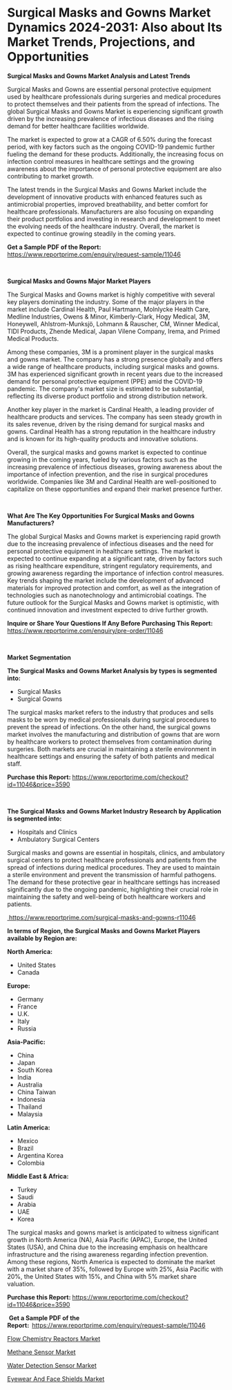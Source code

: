 <p><h1>Surgical Masks and Gowns Market Dynamics 2024-2031: Also about Its Market Trends, Projections, and Opportunities</h1></p><p><strong>Surgical Masks and Gowns Market Analysis and Latest Trends</strong></p>
<p><p>Surgical Masks and Gowns are essential personal protective equipment used by healthcare professionals during surgeries and medical procedures to protect themselves and their patients from the spread of infections. The global Surgical Masks and Gowns Market is experiencing significant growth driven by the increasing prevalence of infectious diseases and the rising demand for better healthcare facilities worldwide.</p><p>The market is expected to grow at a CAGR of 6.50% during the forecast period, with key factors such as the ongoing COVID-19 pandemic further fueling the demand for these products. Additionally, the increasing focus on infection control measures in healthcare settings and the growing awareness about the importance of personal protective equipment are also contributing to market growth.</p><p>The latest trends in the Surgical Masks and Gowns Market include the development of innovative products with enhanced features such as antimicrobial properties, improved breathability, and better comfort for healthcare professionals. Manufacturers are also focusing on expanding their product portfolios and investing in research and development to meet the evolving needs of the healthcare industry. Overall, the market is expected to continue growing steadily in the coming years.</p></p>
<p><strong>Get a Sample PDF of the Report:&nbsp;</strong> <a href="https://www.reportprime.com/enquiry/request-sample/11046">https://www.reportprime.com/enquiry/request-sample/11046</a></p>
<p>&nbsp;</p>
<p><strong>Surgical Masks and Gowns Major Market Players</strong></p>
<p><p>The Surgical Masks and Gowns market is highly competitive with several key players dominating the industry. Some of the major players in the market include Cardinal Health, Paul Hartmann, Molnlycke Health Care, Medline Industries, Owens & Minor, Kimberly-Clark, Hogy Medical, 3M, Honeywell, Ahlstrom-Munksjö, Lohmann & Rauscher, CM, Winner Medical, TIDI Products, Zhende Medical, Japan Vilene Company, Irema, and Primed Medical Products.</p><p>Among these companies, 3M is a prominent player in the surgical masks and gowns market. The company has a strong presence globally and offers a wide range of healthcare products, including surgical masks and gowns. 3M has experienced significant growth in recent years due to the increased demand for personal protective equipment (PPE) amid the COVID-19 pandemic. The company's market size is estimated to be substantial, reflecting its diverse product portfolio and strong distribution network.</p><p>Another key player in the market is Cardinal Health, a leading provider of healthcare products and services. The company has seen steady growth in its sales revenue, driven by the rising demand for surgical masks and gowns. Cardinal Health has a strong reputation in the healthcare industry and is known for its high-quality products and innovative solutions.</p><p>Overall, the surgical masks and gowns market is expected to continue growing in the coming years, fueled by various factors such as the increasing prevalence of infectious diseases, growing awareness about the importance of infection prevention, and the rise in surgical procedures worldwide. Companies like 3M and Cardinal Health are well-positioned to capitalize on these opportunities and expand their market presence further.</p></p>
<p>&nbsp;</p>
<p><strong>What Are The Key Opportunities For Surgical Masks and Gowns Manufacturers?</strong></p>
<p><p>The global Surgical Masks and Gowns market is experiencing rapid growth due to the increasing prevalence of infectious diseases and the need for personal protective equipment in healthcare settings. The market is expected to continue expanding at a significant rate, driven by factors such as rising healthcare expenditure, stringent regulatory requirements, and growing awareness regarding the importance of infection control measures. Key trends shaping the market include the development of advanced materials for improved protection and comfort, as well as the integration of technologies such as nanotechnology and antimicrobial coatings. The future outlook for the Surgical Masks and Gowns market is optimistic, with continued innovation and investment expected to drive further growth.</p></p>
<p><strong>Inquire or Share Your Questions If Any Before Purchasing This Report:</strong> <a href="https://www.reportprime.com/enquiry/pre-order/11046">https://www.reportprime.com/enquiry/pre-order/11046</a></p>
<p>&nbsp;</p>
<p><strong>Market Segmentation</strong></p>
<p><strong>The Surgical Masks and Gowns Market Analysis by types is segmented into:</strong></p>
<p><ul><li>Surgical Masks</li><li>Surgical Gowns</li></ul></p>
<p><p>The surgical masks market refers to the industry that produces and sells masks to be worn by medical professionals during surgical procedures to prevent the spread of infections. On the other hand, the surgical gowns market involves the manufacturing and distribution of gowns that are worn by healthcare workers to protect themselves from contamination during surgeries. Both markets are crucial in maintaining a sterile environment in healthcare settings and ensuring the safety of both patients and medical staff.</p></p>
<p><strong>Purchase this Report:&nbsp;</strong><a href="https://www.reportprime.com/checkout?id=11046&price=3590">https://www.reportprime.com/checkout?id=11046&price=3590</a></p>
<p>&nbsp;</p>
<p><strong>The Surgical Masks and Gowns Market Industry Research by Application is segmented into:</strong></p>
<p><ul><li>Hospitals and Clinics</li><li>Ambulatory Surgical Centers</li></ul></p>
<p><p>Surgical masks and gowns are essential in hospitals, clinics, and ambulatory surgical centers to protect healthcare professionals and patients from the spread of infections during medical procedures. They are used to maintain a sterile environment and prevent the transmission of harmful pathogens. The demand for these protective gear in healthcare settings has increased significantly due to the ongoing pandemic, highlighting their crucial role in maintaining the safety and well-being of both healthcare workers and patients.</p></p>
<p><a href="https://www.reportprime.com/surgical-masks-and-gowns-r11046">&nbsp;https://www.reportprime.com/surgical-masks-and-gowns-r11046</a></p>
<p><strong>In terms of Region, the Surgical Masks and Gowns Market Players available by Region are:</strong></p>
<p>
    <p> <strong> North America: </strong>
        <ul>
            <li>United States</li>
            <li>Canada</li>
        </ul>
        </p> 
    <p> <strong> Europe: </strong>
        <ul>
            <li>Germany</li>
            <li>France</li>
            <li>U.K.</li>
            <li>Italy</li>
            <li>Russia</li>
        </ul>
        </p> 
    <p> <strong> Asia-Pacific: </strong>
        <ul>
            <li>China</li>
            <li>Japan</li>
            <li>South Korea</li>
            <li>India</li>
            <li>Australia</li>
            <li>China Taiwan</li>
            <li>Indonesia</li>
            <li>Thailand</li>
            <li>Malaysia</li>
        </ul>
        </p> 
    <p> <strong> Latin America: </strong>
        <ul>
            <li>Mexico</li>
            <li>Brazil</li>
            <li>Argentina Korea</li>
            <li>Colombia</li>
        </ul>
        </p> 
    <p> <strong> Middle East & Africa: </strong>
        <ul>
            <li>Turkey</li>
            <li>Saudi</li>
            <li>Arabia</li>
            <li>UAE</li>
            <li>Korea</li>
        </ul>
    </p>
    </p>
<p><p>The surgical masks and gowns market is anticipated to witness significant growth in North America (NA), Asia Pacific (APAC), Europe, the United States (USA), and China due to the increasing emphasis on healthcare infrastructure and the rising awareness regarding infection prevention. Among these regions, North America is expected to dominate the market with a market share of 35%, followed by Europe with 25%, Asia Pacific with 20%, the United States with 15%, and China with 5% market share valuation.</p></p>
<p><strong>Purchase this Report: </strong><a href="https://www.reportprime.com/checkout?id=11046&price=3590">https://www.reportprime.com/checkout?id=11046&price=3590</a></p>
<p>&nbsp;<strong>Get a Sample PDF of the Report:&nbsp;&nbsp;</strong><a href="https://www.reportprime.com/enquiry/request-sample/11046">https://www.reportprime.com/enquiry/request-sample/11046</a></p>
<p><strong></strong></p>
<p><p><a href="https://view.publitas.com/reportprime-1/flow-chemistry-reactors-market-size-reveals-the-best-marketing-channels-in-global-industry/">Flow Chemistry Reactors Market</a></p><p><a href="https://fuschia-pecorino-a6d.notion.site/Methane-Sensor-Market-The-Key-To-Successful-Business-Strategy-Forecast-Till-2031-fe98a18159cd4ee6b91cb22c8a92f81a">Methane Sensor Market</a></p><p><a href="https://changeable-paste-463.notion.site/Water-Detection-Sensor-Market-Share-Evolution-and-Market-Growth-Trends-2024-2031-9cd1d2c02a204f5e888700047468f9f8">Water Detection Sensor Market</a></p><p><a href="https://github.com/PeterParrish5/Market-Research-Report-List-4/blob/main/eyewear-and-face-shields-market.md">Eyewear And Face Shields Market</a></p></p>